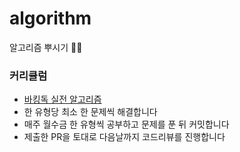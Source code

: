 # algorithm
알고리즘 뿌시기 🥊💥


### 커리큘럼
- [바킹독 실전 알고리즘](https://blog.encrypted.gg/category/%EA%B0%95%EC%A2%8C/%EC%8B%A4%EC%A0%84%20%EC%95%8C%EA%B3%A0%EB%A6%AC%EC%A6%98?page=2)
- 한 유형당 최소 한 문제씩 해결합니다
- 매주 월수금 한 유형씩 공부하고 문제를 푼 뒤 커밋합니다
- 제출한 PR을 토대로 다음날까지 코드리뷰를 진행합니다
